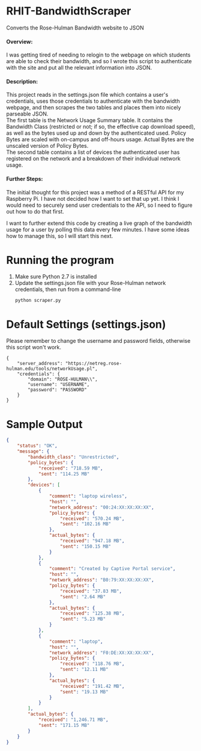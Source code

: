 RHIT-BandwidthScraper
==========
Converts the Rose-Hulman Bandwidth website to JSON

#### Overview:  
I was getting tired of needing to relogin to the webpage on which students are able to check their bandwidth, and so I wrote this script to authenticate with the site and put all the relevant information into JSON.

#### Description:  
This project reads in the settings.json file which contains a user's credentials, uses those credentials to authenticate with the bandwidth webpage, and then scrapes the two tables and places them into nicely parseable JSON.  
The first table is the Network Usage Summary table. It contains the Bandwidth Class (restricted or not; if so, the effective cap download speed), as well as the bytes used up and down by the authenticated used. Policy Bytes are scaled with on-campus and off-hours usage. Actual Bytes are the unscaled version of Policy Bytes.  
The second table contains a list of devices the authenticated user has registered on the network and a breakdown of their individual network usage.

#### Further Steps:
The initial thought for this project was a method of a RESTful API for my Raspberry Pi. I have not decided how I want to set that up yet. I think I would need to securely send user credentials to the API, so I need to figure out how to do that first.  

I want to further extend this code by creating a live graph of the bandwidth usage for a user by polling this data every few minutes. I have some ideas how to manage this, so I will start this next.

Running the program
===================
1. Make sure Python 2.7 is installed
2. Update the settings.json file with your Rose-Hulman network credentials, then run from a command-line
    ```
    python scraper.py
    ```


Default Settings (settings.json)
============
Please remember to change the username and password fields, otherwise this script won't work.
```
{
    "server_address": "https://netreg.rose-hulman.edu/tools/networkUsage.pl",
    "credentials": {
        "domain": "ROSE-HULMAN\\",
        "username": "USERNAME",
        "password": "PASSWORD"
    }
}
```

Sample Output
=============
```json
{
    "status": "OK",
    "message": {
        "bandwidth_class": "Unrestricted",
        "policy_bytes": {
            "received": "718.59 MB",
            "sent": "114.25 MB"
        },
        "devices": [
            {
                "comment": "laptop wireless",
                "host": "",
                "network_address": "00:24:XX:XX:XX:XX",
                "policy_bytes": {
                    "received": "570.24 MB",
                    "sent": "102.16 MB"
                },
                "actual_bytes": {
                    "received": "947.18 MB",
                    "sent": "150.15 MB"
                }
            },
            {
                "comment": "Created by Captive Portal service",
                "host": "",
                "network_address": "B0:79:XX:XX:XX:XX",
                "policy_bytes": {
                    "received": "37.83 MB",
                    "sent": "2.64 MB"
                },
                "actual_bytes": {
                    "received": "125.38 MB",
                    "sent": "5.23 MB"
                }
            },
            {
                "comment": "laptop",
                "host": "",
                "network_address": "F0:DE:XX:XX:XX:XX",
                "policy_bytes": {
                    "received": "118.76 MB",
                    "sent": "12.11 MB"
                },
                "actual_bytes": {
                    "received": "191.42 MB",
                    "sent": "19.13 MB"
                }
            }
        ],
        "actual_bytes": {
            "received": "1,246.71 MB",
            "sent": "171.15 MB"
        }
    }
}
```
